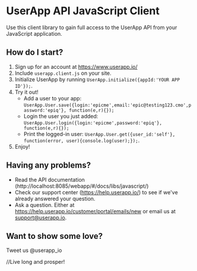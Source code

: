 UserApp API JavaScript Client
================================

Use this client library to gain full access to the UserApp API from your JavaScript application.

## How do I start?

1. Sign up for an account at https://www.userapp.io/
2. Include `userapp.client.js` on your site.
3. Initialize UserApp by running `UserApp.initialize({appId:'YOUR APP ID'});`.
4. Try it out!
	* Add a user to your app: `UserApp.User.save({login:'epicme',email:'epic@testing123.cmo',password:'epiq'}, function(e,r){});`
	* Login the user you just added: `UserApp.User.login({login:'epicme',password:'epiq'}, function(e,r){});`
	* Print the logged-in user: `UserApp.User.get({user_id:'self'}, function(error, user){console.log(user);});`.
5. Enjoy!

## Having any problems?

* Read the API documentation (http://localhost:8085/webapp/#/docs/libs/javascript/)
* Check our support center (https://help.userapp.io/) to see if we've already answered your question.
* Ask a question. Either at https://help.userapp.io/customer/portal/emails/new or email us at support@userapp.io.

## Want to show some love?

Tweet us @userapp_io


//Live long and prosper!